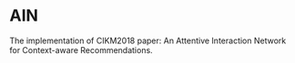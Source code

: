 # AIN
The implementation of CIKM2018 paper: An Attentive Interaction Network for Context-aware Recommendations.